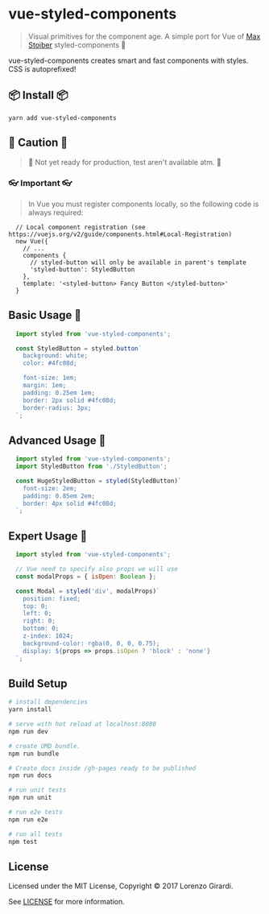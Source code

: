 # vue-styled-components

> Visual primitives for the component age. A simple port for Vue of [Max   Stoiber](https://mxstbr.com/) styled-components 💅

vue-styled-components creates smart and fast components with styles. CSS is autoprefixed!

## 📦 Install 📦

``` 
yarn add vue-styled-components
```

## 🚧 Caution 🚧

> 🚨 Not yet ready for production, test aren't available atm. 🚨

### 👓 Important 👓

> In Vue you must register components locally, so the following code is always required:

```
  // Local component registration (see https://vuejs.org/v2/guide/components.html#Local-Registration)
  new Vue({
    // ...
    components {
      // styled-button will only be available in parent's template
      'styled-button': StyledButton
    },
    template: '<styled-button> Fancy Button </styled-button>'
  }
```

## Basic Usage 👣

``` js
  import styled from 'vue-styled-components';

  const StyledButton = styled.button`
    background: white;
    color: #4fc08d;

    font-size: 1em;
    margin: 1em;
    padding: 0.25em 1em;
    border: 2px solid #4fc08d;
    border-radius: 3px;
  `;
```

## Advanced Usage 👡


``` js
  import styled from 'vue-styled-components';
  import StyledButton from './StyledButton';

  const HugeStyledButton = styled(StyledButton)`
    font-size: 2em;
    padding: 0.85em 2em;
    border: 4px solid #4fc08d;
  `;
```

## Expert Usage 👠

``` js
  import styled from 'vue-styled-components';

  // Vue need to specify also props we will use
  const modalProps = { isOpen: Boolean };

  const Modal = styled('div', modalProps)`
    position: fixed;
    top: 0;
    left: 0;
    right: 0;
    bottom: 0;
    z-index: 1024;
    background-color: rgba(0, 0, 0, 0.75);
    display: ${props => props.isOpen ? 'block' : 'none'}
  `;
```

## Build Setup

``` bash
# install dependencies
yarn install

# serve with hot reload at localhost:8080
npm run dev

# create UMD bundle.
npm run bundle

# Create docs inside /gh-pages ready to be published
npm run docs

# run unit tests
npm run unit

# run e2e tests
npm run e2e

# run all tests
npm test
```

## License

Licensed under the MIT License, Copyright © 2017 Lorenzo Girardi.

See [LICENSE](./LICENSE) for more information.
